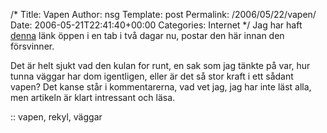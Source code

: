 /*
 Title: Vapen
 Author: nsg
 Template: post
 Permalink: /2006/05/22/vapen/
 Date: 2006-05-21T22:41:40+00:00
 Categories: Internet
*/
Jag har haft [denna][1] länk öppen i en tab i två dagar nu, postar den här innan den försvinner.

Det är helt sjukt vad den kulan for runt, en sak som jag tänkte på var, hur tunna väggar har dom igentligen, eller är det så stor kraft i ett sådant vapen? Det kanse står i kommentarerna, vad vet jag, jag har inte läst alla, men artikeln är klart intressant och läsa.

:: vapen, rekyl, väggar

<small></small>

 [1]: http://antiotter.livejournal.com/144625.html